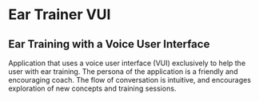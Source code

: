 # Ear Trainer VUI
## Ear Training with a Voice User Interface
Application that uses a voice user interface (VUI) exclusively to help the user with ear training.  The persona of the application is a friendly and encouraging coach.  The flow of conversation is intuitive, and encourages exploration of new concepts and training sessions.
